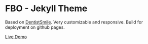 # FBO - Jekyll Theme

Based on [DentistSmile](http://obaez.com/dentistsmile-docs/). Very customizable and responsive. Build for deployment on github pages.

[Live Demo](https://airmotive.github.io/airmotive.github.services/)

